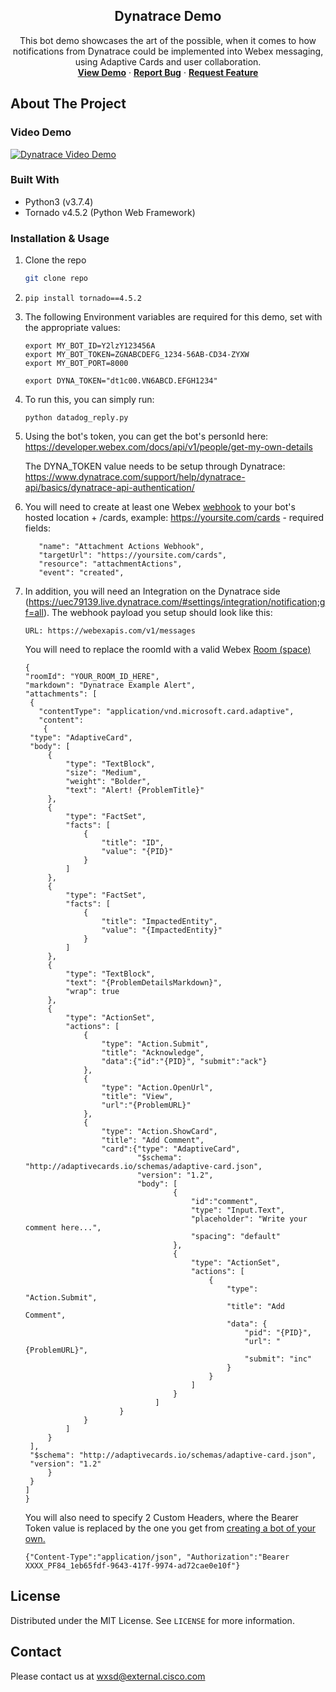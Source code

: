 <p align="center">
  <h2 align="center"> Dynatrace Demo</h2>

  <p align="center">
    This bot demo showcases the art of the possible, when it comes to how notifications from Dynatrace could be implemented into Webex messaging, using Adaptive Cards and user collaboration.
    <br />
    <a href="https://youtu.be/s6VqLXaaACM"><strong>View Demo</strong></a>
    ·
    <a href="https://github.com/WXSD-Sales/DynatraceDemo/issues"><strong>Report Bug</strong></a>
    ·
    <a href="https://github.com/WXSD-Sales/DynatraceDemo/issues"><strong>Request Feature</strong></a>
  </p>
</p>

## About The Project

### Video Demo

[![Dynatrace Video Demo](https://img.youtube.com/vi/s6VqLXaaACM/0.jpg)](https://youtu.be/s6VqLXaaACM, "Dynatrace Video Demo")


### Built With

- Python3 (v3.7.4)
- Tornado v4.5.2 (Python Web Framework)

<!-- GETTING STARTED -->


### Installation & Usage

1. Clone the repo
   ```sh
   git clone repo
   ```
2. ```
   pip install tornado==4.5.2
   ```
3. The following Environment variables are required for this demo, set with the appropriate values:
   ```
   export MY_BOT_ID=Y2lzY123456A
   export MY_BOT_TOKEN=ZGNABCDEFG_1234-56AB-CD34-ZYXW
   export MY_BOT_PORT=8000

   export DYNA_TOKEN="dt1c00.VN6ABCD.EFGH1234"
   ```

4. To run this, you can simply run:
   ```
   python datadog_reply.py
   ```
5. Using the bot's token, you can get the bot's personId here:
   https://developer.webex.com/docs/api/v1/people/get-my-own-details

   The DYNA_TOKEN value needs to be setup through Dynatrace:
   https://www.dynatrace.com/support/help/dynatrace-api/basics/dynatrace-api-authentication/
6. You will need to create at least one Webex [webhook](https://developer.webex.com/docs/api/guides/webhooks) to your bot's hosted location + /cards, example:
   https://yoursite.com/cards - required fields:
   ```
      "name": "Attachment Actions Webhook",
      "targetUrl": "https://yoursite.com/cards",
      "resource": "attachmentActions",
      "event": "created",
   ```
7. In addition, you will need an Integration on the Dynatrace side (https://uec79139.live.dynatrace.com/#settings/integration/notification;gf=all).  The webhook payload you setup should look like this:
   ```
   URL: https://webexapis.com/v1/messages
   ```
   You will need to replace the roomId with a valid Webex [Room (space)](https://developer.webex.com/docs/api/v1/rooms)
   ```
   {
   "roomId": "YOUR_ROOM_ID_HERE",
   "markdown": "Dynatrace Example Alert",
   "attachments": [
    {
      "contentType": "application/vnd.microsoft.card.adaptive",
      "content": 
       {
    "type": "AdaptiveCard",
    "body": [
        {
            "type": "TextBlock",
            "size": "Medium",
            "weight": "Bolder",
            "text": "Alert! {ProblemTitle}"
        },
        {
            "type": "FactSet",
            "facts": [
                {
                    "title": "ID",
                    "value": "{PID}"
                }
            ]
        },
        {
            "type": "FactSet",
            "facts": [
                {
                    "title": "ImpactedEntity",
                    "value": "{ImpactedEntity}"
                }
            ]
        },
        {
            "type": "TextBlock",
            "text": "{ProblemDetailsMarkdown}",
            "wrap": true
        },
        {
            "type": "ActionSet",
            "actions": [
                {
                    "type": "Action.Submit",
                    "title": "Acknowledge",
                    "data":{"id":"{PID}", "submit":"ack"}
                },
                {
                    "type": "Action.OpenUrl",
                    "title": "View",
                    "url":"{ProblemURL}"
                },
                {
                    "type": "Action.ShowCard",
                    "title": "Add Comment",
                    "card":{"type": "AdaptiveCard",
                            "$schema": "http://adaptivecards.io/schemas/adaptive-card.json",
                            "version": "1.2",
                            "body": [
                                    {
                                        "id":"comment",
                                        "type": "Input.Text",
                                        "placeholder": "Write your comment here...",
                                        "spacing": "default"
                                    },
                                    {
                                        "type": "ActionSet",
                                        "actions": [
                                            {
                                                "type": "Action.Submit",
                                                "title": "Add Comment",
                                                "data": {
                                                    "pid": "{PID}",
                                                    "url": "{ProblemURL}",
                                                    "submit": "inc"
                                                }
                                            }
                                        ]
                                    }
                                ]
                        }
                }
            ]
        }
    ],
    "$schema": "http://adaptivecards.io/schemas/adaptive-card.json",
    "version": "1.2"
        }
    }
   ]
   }
   ```
   You will also need to specify 2 Custom Headers, where the Bearer Token value is replaced by the one you get from [creating a bot of your own.](https://developer.webex.com/my-apps)
   ```
   {"Content-Type":"application/json", "Authorization":"Bearer XXXX_PF84_1eb65fdf-9643-417f-9974-ad72cae0e10f"}
   ```

## License

Distributed under the MIT License. See `LICENSE` for more information.

<!-- CONTACT -->

## Contact
Please contact us at wxsd@external.cisco.com
